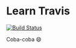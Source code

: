 # Learn Travis
[![Build Status](https://travis-ci.org/edinofricaniago/travis-android-sample.svg?branch=master)](https://travis-ci.org/edinofricaniago/travis-android-sample)

Coba-coba :smile: